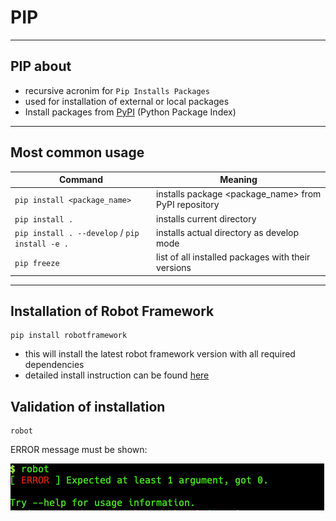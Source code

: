 # PIP

---

## PIP about

- recursive acronim for `Pip Installs Packages`
- used for installation of external or local packages
- Install packages from [PyPI](https://pypi.org) (Python Package Index)

---

## Most common usage

| Command | Meaning |
| ------- | ------- | 
| `pip install <package_name>` | installs package <package_name> from PyPI repository | 
| `pip install .` | installs current directory | 
| `pip install . --develop` / `pip install -e .` | installs actual directory as develop mode |
| `pip freeze` | list of all installed packages with their versions |

---

## Installation of Robot Framework

```
pip install robotframework
```

- this will install the latest robot framework version with all required dependencies
- detailed install instruction can be found [here](https://github.com/robotframework/robotframework/blob/master/INSTALL.rst)


## Validation of installation

```
robot
```

ERROR message must be shown:

![rf error](static_files/rf_error.png)